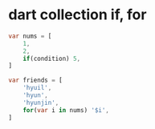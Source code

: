 # dart collection if, for

```dart
var nums = [
    1,
    2,
    if(condition) 5,
]

var friends = [
    'hyuil',
    'hyun',
    'hyunjin',
    for(var i in nums) '$i',
]
```
